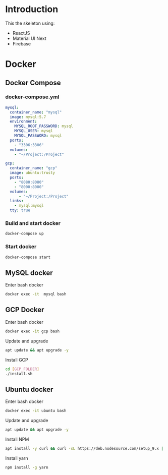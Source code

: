 # Introduction
This the skeleton using:
- ReactJS
- Material UI Next
- Firebase

# Docker
## Docker Compose
### docker-compose.yml
```yaml
mysql:
  container_name: "mysql"
  image: mysql:5.7
  environment:
    MYSQL_ROOT_PASSWORD: mysql
    MYSQL_USER: mysql
    MYSQL_PASSWORD: mysql
  ports:
    - "3306:3306"
  volumes:
    - "~/Project:/Project"

gcp:
  container_name: "gcp"
  image: ubuntu:trusty
  ports:
    - "8080:8080"
    - "8000:8000"
  volumes:
      - "~/Project:/Project"
  links:
    - mysql:mysql
  tty: true
```

### Build and start docker
```bash
docker-compose up
```

### Start docker
```bash
docker-compose start
```

## MySQL docker
Enter bash docker
```bash
docker exec -it  mysql bash
```

## GCP Docker
Enter bash docker
```bash
docker exec -it gcp bash
```

Update and upgrade
```bash
apt update && apt upgrade -y
```

Install GCP
```bash
cd [GCP_FOLDER]
./install.sh
```

## Ubuntu docker
Enter bash docker
```bash
docker exec -it ubuntu bash
```

Update and upgrade
```bash
apt update && apt upgrade -y
```

Install NPM
```bash
apt install -y curl && curl -sL https://deb.nodesource.com/setup_9.x | bash - && apt install -y nodejs
```

Install yarn
```bash
npm install -g yarn
```
